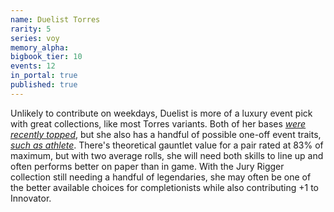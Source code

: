 ```yaml
---
name: Duelist Torres
rarity: 5
series: voy
memory_alpha:
bigbook_tier: 10
events: 12
in_portal: true
published: true
---
```


Unlikely to contribute on weekdays, Duelist is more of a luxury event pick with great collections, like most Torres variants. Both of her bases [_were recently topped_](https://stt.wiki/wiki/Delta_Flyer_Torres), but she also has a handful of possible one-off event traits, [_such as athlete_](https://stt.wiki/wiki/The_Galactic_Series). There's theoretical gauntlet value for a pair rated at 83% of maximum, but with two average rolls, she will need both skills to line up and often performs better on paper than in game. With the Jury Rigger collection still needing a handful of legendaries, she may often be one of the better available choices for completionists while also contributing +1 to Innovator.
